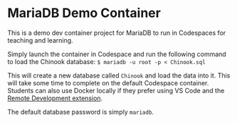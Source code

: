 # MariaDB Demo Container
This is a demo dev container project for MariaDB to run in Codespaces for teaching and learning.

Simply launch the container in Codespace and run the following command to load the Chinook database:
`$ mariadb -u root -p < Chinook.sql`

This will create a new database called `Chinook` and load the data into it. This will take some time to complete on the default Codespace container. Students can also use Docker locally if they prefer using VS Code and the [Remote Development extension](https://marketplace.visualstudio.com/items?itemName=ms-vscode-remote.vscode-remote-extensionpack).

The default database password is simply `mariadb`.